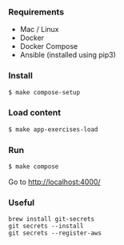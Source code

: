 ### Requirements

* Mac / Linux
* Docker
* Docker Compose
* Ansible (installed using pip3)

### Install

```sh
$ make compose-setup
```

### Load content

```sh
$ make app-exercises-load
```

### Run

```sh
$ make compose
```

Go to [http://localhost:4000/](http://localhost:4000/)

### Useful

    brew install git-secrets
    git secrets --install
    git secrets --register-aws
